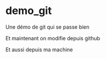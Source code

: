 # demo_git
Une démo de git qui se passe bien

Et maintenant on modifie depuis github

Et aussi depuis ma machine

